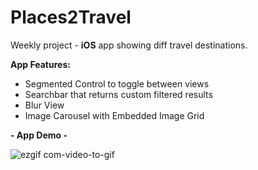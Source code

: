 # Places2Travel

Weekly project - **iOS** app showing diff travel destinations.

**App Features:**

- Segmented Control to toggle between views
- Searchbar that returns custom filtered results
- Blur View
- Image Carousel with Embedded Image Grid

**- App Demo -**


![ezgif com-video-to-gif](https://user-images.githubusercontent.com/17554983/34190953-557fd366-e509-11e7-93c4-4b1546c00eaf.gif)
